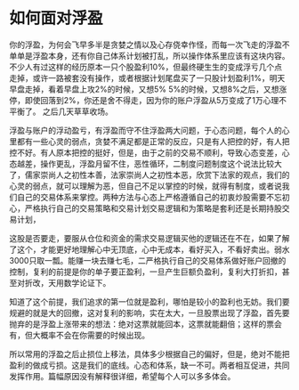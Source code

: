 # 如何面对浮盈

 你的浮盈，为何会飞早多半是贪婪之情以及心存侥幸作怪，而每一次飞走的浮盈不单单是浮盈本身，还有你自己体系计划被打乱，所以操作体系里应该有这块内容。不少人有过这样的经历原本一只个股盈利10%，但最终硬生生的变成浮亏几个点走掉，或许一路被套没有操作，或者根据计划尾盘买了一只股计划盈利1%，明天早盘走掉，看着早盘上攻2%的时候，又想5% 5%的时候，又想8%之后，又想涨停，即使回落到2%，你还是舍不得走，因为你的账户浮盈从5万变成了1万心理不平衡了。 之后几天草草收场。
 
浮盈与账户的浮动盈亏，有浮盈而守不住浮盈两大问题，于心态问题，每个人的心里都有一些心灵的弱点，贪婪不满足都是正常的反应，只是有人把控的好，有人把控不好。有人原本把控的挺好，但是，由于之前的交易不顺利，导致心态变差，心态越差，操作更乱，浮盈月留不住，恶性循环，二制度问题制度这个说法比较大了，儒家崇尚人之初性本善，法家崇尚人之初性本恶，欣赏下法家的观点，我们的心灵的弱点，就可以理解为恶，但自己不足以掌控的时候，就得有制度，或者说我们自己的交易体系来掌控。两种方法与心态上严格遵循自己的初衷炒股需要不忘初心，严格执行自己的交易策略和交易计划交易逻辑和为策略是套利还是长期持股交易计划，

这股是否要走，要服从仓位和资金的需求交易逻辑买他的逻辑还在不在，如果了解了这个，才能更好地理解心中无顶底，心中无成本，看好买入，不看好卖出。弱水3000只取一瓢。能赚一块去赚七毛，二严格执行自己的交易体系做好账户回撤的控制，复利的前提是你的单子要正盈利，一旦产生巨额负盈利，复利大打折扣，甚至对折改，天用数学论证下。

知道了这个前提，我们追求的第一位就是盈利，哪怕是较小的盈利也无妨。我们要规避的就是大的回撤，这对复利的影响，实在太大，一旦股票出现了浮盈，首先要抛弃的是浮盈上涨带来的想法：绝对这票就能回本，这票就能翻倍；这样的票会有，但大概率不会在你需要的时候出现。

所以常用的浮盈之后止损位上移法，具体多少根据自己的偏好，但是，绝对不能把盈利的做成亏损。这是我们的底线。心态和体系，缺一不可。两者相互促进，共同发挥作用。篇幅原因没有解释很详细，希望每个人可以多多体会。